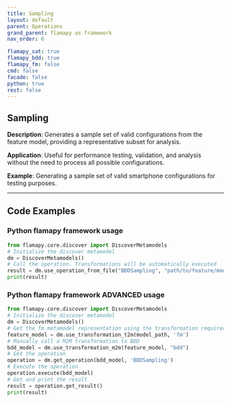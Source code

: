 ```yaml
---
title: Sampling
layout: default
parent: Operations
grand_parent: flamapy as framework
nav_order: 6

flamapy_sat: true
flamapy_bdd: true
flamapy_fm: false
cmd: false
facade: false
python: true
rest: false
---
```

## Sampling
**Description**: 
Generates a sample set of valid configurations from the feature model, providing a representative subset for analysis.

**Application**: 
Useful for performance testing, validation, and analysis without the need to process all possible configurations.

**Example**: 
Generating a sample set of valid smartphone configurations for testing purposes.

---
## Code Examples

### Python flamapy framework usage
```python
from flamapy.core.discover import DiscoverMetamodels
# Initialize the discover metamodel
dm = DiscoverMetamodels()
# Call the operation. Transformations will be automatically executed
result = dm.use_operation_from_file("BDDSampling", "path/to/feature/model")
print(result)
```
### Python flamapy framework **ADVANCED** usage
```python
from flamapy.core.discover import DiscoverMetamodels
# Initialize the discover metamodel
dm = DiscoverMetamodels()
# Get the fm metamodel representation using the transformation required to get to the fm metamodel
feature_model = dm.use_transformation_t2m(model_path, 'fm')
# Manually call a M2M transformation to BDD
bdd_model = dm.use_transformation_m2m(feature_model, "bdd")
# Get the operation
operation = dm.get_operation(bdd_model, 'BDDSampling')
# Execute the operation
operation.execute(bdd_model)
# Get and print the result
result = operation.get_result()
print(result)
```
